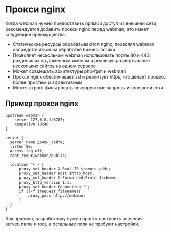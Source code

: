 # Прокси nginx
Когда webman нужно предоставить прямой доступ из внешней сети, рекомендуется добавить прокси nginx перед webman, это имеет следующие преимущества.

- Статические ресурсы обрабатываются nginx, позволяя webman сосредоточиться на обработке бизнес-логики
- Позволяет нескольким webman использовать порты 80 и 443, разделяя их по доменным именам и реализуя развертывание нескольких сайтов на одном сервере
- Может совмещать архитектуры php-fpm и webman
- Прокси nginx обеспечивает ssl и реализует https, что делает процесс более простым и эффективным
- Может строго фильтровать некорректные запросы из внешней сети

## Пример прокси nginx
```nginx
upstream webman {
    server 127.0.0.1:8787;
    keepalive 10240;
}

server {
  server_name домен_сайта;
  listen 80;
  access_log off;
  root /your/webman/public;

  location ^~ / {
      proxy_set_header X-Real-IP $remote_addr;
      proxy_set_header Host $http_host;
      proxy_set_header X-Forwarded-Proto $scheme;
      proxy_http_version 1.1;
      proxy_set_header Connection "";
      if (!-f $request_filename){
          proxy_pass http://webman;
      }
  }
}
```

Как правило, разработчику нужно просто настроить значения server_name и root, а остальные поля не требуют настройки.
